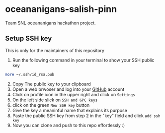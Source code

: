 # oceananigans-salish-pinn
Team SNL oceananigans hackathon project. 

## Setup SSH key
This is only for the maintainers of this repository

1.  Run the following command in your terminal to show your SSH public key

```bash
more ~/.ssh/id_rsa.pub
```

2. Copy The public key to your clipboard
3. Open a web brwoser and log into your [GitHub](https://github.com) account
4. Click on profile icon in the upper right and click on `Settings`
5. On the left side slick on `SSH and GPC keys`
6. click on the green `New SSH key` button
7. Give the key a meaninful name that explains its purpose
8. Paste the public SSH key from step 2  in the "key" field and click `add ssh key`
9. Now you can clone and push to this repo effortlessly :)
